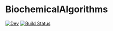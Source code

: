 # BiochemicalAlgorithms

<!--[![Stable](https://img.shields.io/badge/docs-stable-blue.svg)](https://hildebrandtlab.github.io/BiochemicalAlgorithms.jl/stable)-->
[![Dev](https://img.shields.io/badge/docs-dev-blue.svg)](https://hildebrandtlab.github.io/BiochemicalAlgorithms.jl/dev)
[![Build Status](https://github.com/hildebrandtlab/BiochemicalAlgorithms.jl/actions/workflows/CI.yml/badge.svg?branch=develop)](https://github.com/hildebrandtlab/BiochemicalAlgorithms.jl/actions/workflows/CI.yml?query=branch%3Adevelop)
<!--[![Coverage](https://codecov.io/gh/hildebrandtlab/BiochemicalAlgorithms.jl/branch/develop/graph/badge.svg)](https://codecov.io/gh/hildebrandtlab/BiochemicalAlgorithms.jl)-->
